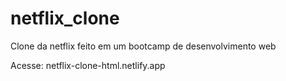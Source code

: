 # netflix_clone
Clone da netflix feito em um bootcamp de desenvolvimento web


Acesse:
<a>netflix-clone-html.netlify.app</a>
